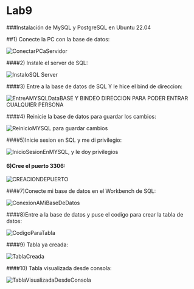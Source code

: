 # Lab9
###Instalación de MySQL y PostgreSQL en Ubuntu 22.04

##1) Conecte la PC con la base de datos:

![ConectarPCaServidor](https://github.com/NicooGon/Labs/assets/131786871/7dc19ca1-beca-4aea-bd71-71227dd57e64)

####2) Instale el server de SQL:

![InstaloSQL Server](https://github.com/NicooGon/Labs/assets/131786871/1048791d-c0cb-4b1f-97f0-f222ebbb0b57)

####3) Entre a la base de datos de SQL Y le hice el bind de direccion:

![EntreAMYSQLDataBASE Y BINDEO DIRECCION PARA PODER ENTRAR CUALQUIER PERSONA ](https://github.com/NicooGon/Labs/assets/131786871/306ca755-33f3-458b-b39f-38afbd2c8620)

####4) Reinicie la base de datos para guardar los cambios:

![ReinicioMYSQL para guardar cambios](https://github.com/NicooGon/Labs/assets/131786871/df4e60a5-19aa-4f32-99f8-46c6ca54fbec)

####5)Inicie sesion en SQL y me di privilegio:

![InicioSesionEnMYSQL, y le doy privilegios](https://github.com/NicooGon/Labs/assets/131786871/8da42853-672b-4f26-93df-fce725e61dae)

#### 6)Cree el puerto 3306:

![CREACIONDEPUERTO](https://github.com/NicooGon/Labs/assets/131786871/7d563c87-497c-4ead-80f3-55a40a5d1082)

####7)Conecte mi base de datos en el Workbench de SQL:

![ConexionAMiBaseDeDatos](https://github.com/NicooGon/Labs/assets/131786871/ebd92cc2-ac7a-4896-881a-b33b7f299a53)

####8)Entre a la base de datos y puse el codigo para crear la tabla de datos:

![CodigoParaTabla](https://github.com/NicooGon/Labs/assets/131786871/a5981c1d-9373-49df-bd1e-aa554eec5b40)

####9) Tabla ya creada:

![TablaCreada](https://github.com/NicooGon/Labs/assets/131786871/a548d387-8ad9-43dd-8c18-f3b00328580d)

####10) Tabla visualizada desde consola:

![TablaVisualizadaDesdeConsola](https://github.com/NicooGon/Labs/assets/131786871/1a64258e-e9a5-4a57-b14b-2b6fe93267ad)







